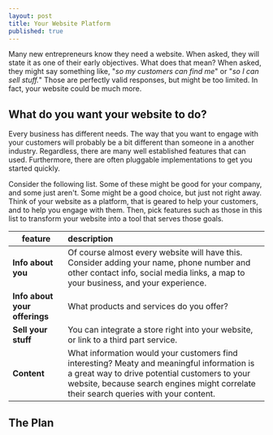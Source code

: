 ```yaml
---
layout: post
title: Your Website Platform
published: true
---
```





Many new entrepreneurs know they need a website.  When asked, they will state it as one of their early objectives.  What does that mean?  When asked, they might say something like, "_so my customers can find me_" or "_so I can sell stuff._"  Those are perfectly valid responses, but might be too limited.  In fact, your website could be much more.

## What do you want your website to do?

Every business has different needs. The way that you want to engage with your customers will probably be a bit different than someone in a another industry. Regardless, there are many well established features that can used. Furthermore, there are often pluggable implementations to get you started quickly.

Consider the following list.  Some of these might be good for your company, and some just aren't. Some might be a good choice, but just not right away.  Think of your website as a platform, that is geared to help your customers, and to help you engage with them. Then, pick features such as those in this list to transform your website into a tool that serves those goals.

<table><thead>
  <tr>
    <th>feature</th>
    <th style="text-align: left">description</th>
  </tr>
</thead><tbody>
  <tr>
    <td><strong>Info about you</strong></td>
    <td>Of course almost every website will have this. Consider adding your name, phone number and other contact info, social media links, a map to your business, and your experience.</td>
  </tr>
  <tr>
    <td><strong>Info about your offerings</strong></td>
    <td>What products and services do you offer?</td>
  </tr>
  <tr>
    <td><strong>Sell your stuff</strong></td>
    <td>You can integrate a store right into your website, or link to a third part service.</td>
  </tr>
  <tr>
    <td><strong>Content</strong></td>
    <td>What information would your customers find interesting?  Meaty and meaningful information is a great way to drive potential customers to your website, because search engines might correlate their search queries with your content.</td>
  </tr>
</tbody></table>

## The Plan

